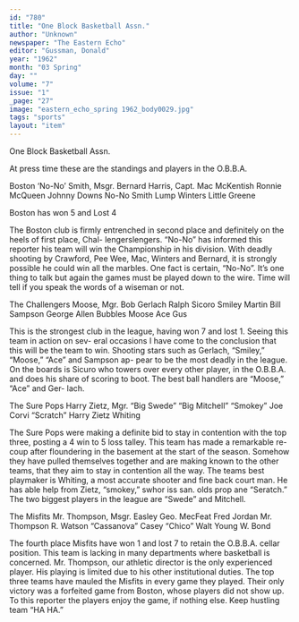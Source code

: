 ```yaml
---
id: "780"
title: "One Block Basketball Assn."
author: "Unknown"
newspaper: "The Eastern Echo"
editor: "Gussman, Donald"
year: "1962"
month: "03 Spring"
day: ""
volume: "7"
issue: "1"
_page: "27"
image: "eastern_echo_spring 1962_body0029.jpg"
tags: "sports"
layout: "item"
---
```

One Block Basketball Assn.

At press time these are the standings and players
in the O.B.B.A.

Boston                ‘No-No’ Smith, Msgr.
Bernard Harris, Capt.    Mac McKentish
Ronnie McQueen           Johnny Downs
No-No Smith              Lump Winters
           Little Greene

Boston has won 5 and Lost 4

The Boston club is firmly entrenched in second
place and definitely on the heels of first place, Chal-
lengerslengers. “No-No” has informed this reporter
his team will win the Championship in his division.
With deadly shooting by Crawford, Pee Wee, Mac,
Winters and Bernard, it is strongly possible he could
win all the marbles. One fact is certain, “No-No”. It’s
one thing to talk but again the games must be played
down to the wire. Time will tell if you speak the
words of a wiseman or not.

The Challengers    Moose, Mgr.
Bob Gerlach   Ralph Sicoro
Smiley        Martin
Bill Sampson  George Allen
Bubbles       Moose
Ace           Gus

This is the strongest club in the league, having
won 7 and lost 1. Seeing this team in action on sev-
eral occasions I have come to the conclusion that this
will be the team to win. Shooting stars such as
Gerlach, “Smiley,” “Moose,” “Ace” and Sampson ap-
pear to be the most deadly in the league. On the
boards is Sicuro who towers over every other player,
in the O.B.B.A. and does his share of scoring to boot.
The best ball handlers are “Moose,” “Ace” and Ger-
lach.

The Sure Pops   Harry Zietz, Mgr.
“Big Swede”     “Big Mitchell”
“Smokey”        Joe Corvi
“Scratch”       Harry Zietz
         Whiting

The Sure Pops were making a definite bid to stay
in contention with the top three, posting a 4 win to
5 loss talley. This team has made a remarkable re-
coup after floundering in the basement at the start
of the season. Somehow they have pulled themselves
together and are making known to the other teams,
that they aim to stay in contention all the way. The
teams best playmaker is Whiting, a most accurate
shooter and fine back court man. He has able help
from Zietz, “smokey,” swhor iss san. olds prop ane
“Seratch.” The two biggest players in the league
are “Swede” and Mitchell.

The Misfits    Mr. Thompson, Msgr.
Easley          Geo. MecFeat
Fred Jordan     Mr. Thompson
R. Watson       “Cassanova”
Casey           “Chico”
Walt Young      W. Bond

The fourth place Misfits have won 1 and lost 7 to
retain the O.B.B.A. cellar position. This team is
lacking in many departments where basketball is
concerned. Mr. Thompson, our athletic director is
the only experienced player. His playing is limited
due to his other institutional duties. The top three
teams have mauled the Misfits in every game they
played. Their only victory was a forfeited game
from Boston, whose players did not show up. To this
reporter the players enjoy the game, if nothing else.
Keep hustling team “HA HA.”
